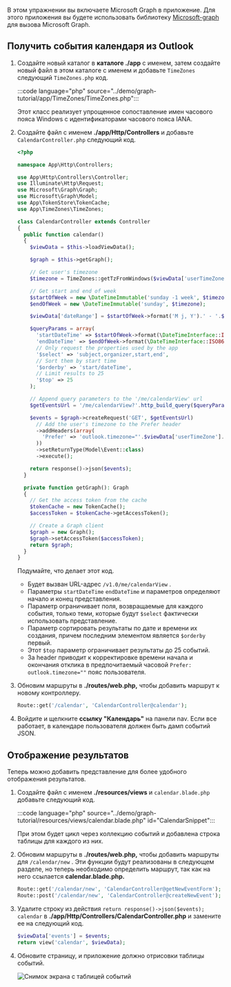 <!-- markdownlint-disable MD002 MD041 -->

В этом упражнении вы включаете Microsoft Graph в приложение. Для этого приложения вы будете использовать библиотеку [Microsoft-graph](https://github.com/microsoftgraph/msgraph-sdk-php) для вызова Microsoft Graph.

## <a name="get-calendar-events-from-outlook"></a>Получить события календаря из Outlook

1. Создайте новый каталог в **каталоге ./app** с именем, затем создайте новый файл в этом каталоге с именем и добавьте `TimeZones` следующий `TimeZones.php` код.

    :::code language="php" source="../demo/graph-tutorial/app/TimeZones/TimeZones.php":::

    Этот класс реализует упрощенное сопоставление имен часового пояса Windows с идентификаторами часового пояса IANA.

1. Создайте файл с именем **./app/Http/Controllers** и добавьте `CalendarController.php` следующий код.

    ```php
    <?php

    namespace App\Http\Controllers;

    use App\Http\Controllers\Controller;
    use Illuminate\Http\Request;
    use Microsoft\Graph\Graph;
    use Microsoft\Graph\Model;
    use App\TokenStore\TokenCache;
    use App\TimeZones\TimeZones;

    class CalendarController extends Controller
    {
      public function calendar()
      {
        $viewData = $this->loadViewData();

        $graph = $this->getGraph();

        // Get user's timezone
        $timezone = TimeZones::getTzFromWindows($viewData['userTimeZone']);

        // Get start and end of week
        $startOfWeek = new \DateTimeImmutable('sunday -1 week', $timezone);
        $endOfWeek = new \DateTimeImmutable('sunday', $timezone);

        $viewData['dateRange'] = $startOfWeek->format('M j, Y').' - '.$endOfWeek->format('M j, Y');

        $queryParams = array(
          'startDateTime' => $startOfWeek->format(\DateTimeInterface::ISO8601),
          'endDateTime' => $endOfWeek->format(\DateTimeInterface::ISO8601),
          // Only request the properties used by the app
          '$select' => 'subject,organizer,start,end',
          // Sort them by start time
          '$orderby' => 'start/dateTime',
          // Limit results to 25
          '$top' => 25
        );

        // Append query parameters to the '/me/calendarView' url
        $getEventsUrl = '/me/calendarView?'.http_build_query($queryParams);

        $events = $graph->createRequest('GET', $getEventsUrl)
          // Add the user's timezone to the Prefer header
          ->addHeaders(array(
            'Prefer' => 'outlook.timezone="'.$viewData['userTimeZone'].'"'
          ))
          ->setReturnType(Model\Event::class)
          ->execute();

        return response()->json($events);
      }

      private function getGraph(): Graph
      {
        // Get the access token from the cache
        $tokenCache = new TokenCache();
        $accessToken = $tokenCache->getAccessToken();

        // Create a Graph client
        $graph = new Graph();
        $graph->setAccessToken($accessToken);
        return $graph;
      }
    }
    ```

    Подумайте, что делает этот код.

    - Будет вызван URL-адрес `/v1.0/me/calendarView` .
    - Параметры `startDateTime` `endDateTime` и параметров определяют начало и конец представления.
    - Параметр ограничивает поля, возвращаемые для каждого события, только теми, которые будут `$select` фактически использовать представление.
    - Параметр сортировать результаты по дате и времени их создания, причем последним элементом является `$orderby` первый.
    - Этот `$top` параметр ограничивает результаты до 25 событий.
    - За header приводит к корректировке времени начала и окончания отклика в предпочитаемый часовой `Prefer: outlook.timezone=""` пояс пользователя.

1. Обновим маршруты в **./routes/web.php,** чтобы добавить маршрут к новому контроллеру.

    ```php
    Route::get('/calendar', 'CalendarController@calendar');
    ```

1. Войдите и щелкните **ссылку "Календарь"** на панели nav. Если все работает, в календаре пользователя должен быть дамп событий JSON.

## <a name="display-the-results"></a>Отображение результатов

Теперь можно добавить представление для более удобного отображения результатов.

1. Создайте файл с именем **./resources/views** и `calendar.blade.php` добавьте следующий код.

    :::code language="php" source="../demo/graph-tutorial/resources/views/calendar.blade.php" id="CalendarSnippet":::

    При этом будет цикл через коллекцию событий и добавлена строка таблицы для каждого из них.

1. Обновим маршруты в **./routes/web.php,** чтобы добавить маршруты для `/calendar/new` . Эти функции будут реализованы в следующем разделе, но теперь необходимо определить маршрут, так как на него ссылается **calendar.blade.php.**

    ```php
    Route::get('/calendar/new', 'CalendarController@getNewEventForm');
    Route::post('/calendar/new', 'CalendarController@createNewEvent');
    ```

1. Удалите строку из действия `return response()->json($events);` `calendar` в **./app/Http/Controllers/CalendarController.php** и замените ее на следующий код.

    ```php
    $viewData['events'] = $events;
    return view('calendar', $viewData);
    ```

1. Обновите страницу, и приложение должно отрисовки таблицы событий.

    ![Снимок экрана с таблицей событий](./images/add-msgraph-01.png)
